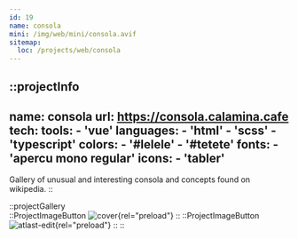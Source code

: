 ```yaml
---
id: 19
name: consola
mini: /img/web/mini/consola.avif
sitemap:
  loc: /projects/web/consola
---
```


::projectInfo
---
name: consola
url: https://consola.calamina.cafe
tech: 
    tools:
      - 'vue'
    languages:
      - 'html'
      - 'scss'
      - 'typescript'
    colors:
      - '#lelele'
      - '#tetete'
    fonts:
      - 'apercu mono regular'
    icons:
      - 'tabler'
---
Gallery of unusual and interesting consola and concepts found on wikipedia.
::

::projectGallery  
  ::ProjectImageButton
    ![cover](/img/web/consola.avif){rel="preload"}
  ::
  ::ProjectImageButton
    ![atlast-edit](/img/web/consola/consola-full.avif){rel="preload"}
  :: 
::

<!-- ::projectFeatures
:: -->